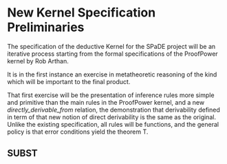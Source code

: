 # New Kernel Specification Preliminaries

The specification of the deductive Kernel for the SPaDE project will be an iterative process starting from the formal specifications of the ProofPower kernel by Rob Arthan.

It is in the first instance an exercise in metatheoretic reasoning of the kind which will be important to the final product.

That first exercise will be the presentation of inference rules more simple and primitive than the main rules in the ProofPower kernel, and a new _directly\_derivable\_from_ relation, the demonstration that derivability defined in term of that new notion of direct derivability is the same as the original.
Unlike the existing specification, all rules will be functions, and the general policy is that error conditions yield the theorem T.

## SUBST

